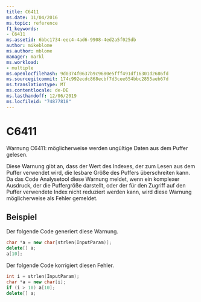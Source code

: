 ```yaml
---
title: C6411
ms.date: 11/04/2016
ms.topic: reference
f1_keywords:
- C6411
ms.assetid: 6bbc1734-eec4-4ad6-9908-4ed2a5f025db
author: mikeblome
ms.author: mblome
manager: markl
ms.workload:
- multiple
ms.openlocfilehash: 9d0374f0637b9c9680e5fff491df16301d2686fd
ms.sourcegitcommit: 174c992ecdc868ecbf7d3cee654bbc2855aeb67d
ms.translationtype: MT
ms.contentlocale: de-DE
ms.lasthandoff: 12/06/2019
ms.locfileid: "74877818"
---
```

# <a name="c6411"></a>C6411
Warnung C6411: möglicherweise werden ungültige Daten aus dem Puffer gelesen.

 Diese Warnung gibt an, dass der Wert des Indexes, der zum Lesen aus dem Puffer verwendet wird, die lesbare Größe des Puffers überschreiten kann. Da das Code Analysetool diese Warnung meldet, wenn ein komplexer Ausdruck, der die Puffergröße darstellt, oder der für den Zugriff auf den Puffer verwendete Index nicht reduziert werden kann, wird diese Warnung möglicherweise als Fehler gemeldet.

## <a name="example"></a>Beispiel
 Der folgende Code generiert diese Warnung.

```cpp
char *a = new char[strlen(InputParam)];
delete[] a;
a[10];
```

 Der folgende Code korrigiert diesen Fehler.

```cpp
int i = strlen(InputParam);
char *a = new char[i];
if (i > 10) a[10];
delete[] a;
```
